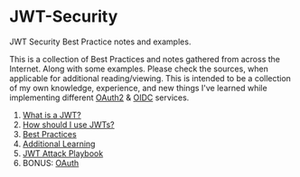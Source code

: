# JWT-Security
JWT Security Best Practice notes and examples.

This is a collection of Best Practices and notes gathered from across the Internet. Along with some examples. Please check the sources, when applicable for additional reading/viewing. This is intended to be a collection of my own knowledge, experience, and new things I've learned while implementing different [OAuth2](https://auth0.com/intro-to-iam/what-is-oauth-2) & [OIDC](https://openid.net/specs/openid-connect-core-1_0.html) services.


1. [What is a JWT?](docs/JWT.md)
2. [How should I use JWTs?](docs/Usage.md)
3. [Best Practices](docs/BestPractices.md)
4. [Additional Learning](docs/Learning.md)
5. [JWT Attack Playbook](docs/AttackPlaybook.md)
6. BONUS: [OAuth](docs/OAuth.md)

